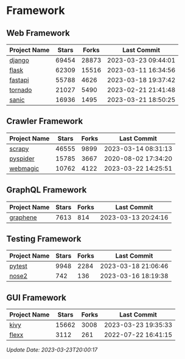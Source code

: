 # Framework

## Web Framework
| Project Name | Stars | Forks | Last Commit |
| ------------ | ----- | ----- | ----------- |
| [django](https://github.com/django/django) | 69454 | 28873 | 2023-03-23 09:44:01 |
| [flask](https://github.com/pallets/flask) | 62309 | 15516 | 2023-03-11 16:34:56 |
| [fastapi](https://github.com/tiangolo/fastapi) | 55788 | 4626 | 2023-03-18 19:37:42 |
| [tornado](https://github.com/tornadoweb/tornado) | 21027 | 5490 | 2023-02-21 21:41:48 |
| [sanic](https://github.com/sanic-org/sanic) | 16936 | 1495 | 2023-03-21 18:50:25 |

## Crawler Framework
| Project Name | Stars | Forks | Last Commit |
| ------------ | ----- | ----- | ----------- |
| [scrapy](https://github.com/scrapy/scrapy) | 46555 | 9899 | 2023-03-14 08:31:13 |
| [pyspider](https://github.com/binux/pyspider) | 15785 | 3667 | 2020-08-02 17:34:20 |
| [webmagic](https://github.com/code4craft/webmagic) | 10762 | 4122 | 2023-03-22 14:25:51 |

## GraphQL Framework
| Project Name | Stars | Forks | Last Commit |
| ------------ | ----- | ----- | ----------- |
| [graphene](https://github.com/graphql-python/graphene) | 7613 | 814 | 2023-03-13 20:24:16 |

## Testing Framework
| Project Name | Stars | Forks | Last Commit |
| ------------ | ----- | ----- | ----------- |
| [pytest](https://github.com/pytest-dev/pytest) | 9948 | 2284 | 2023-03-18 21:06:46 |
| [nose2](https://github.com/nose-devs/nose2) | 742 | 136 | 2023-03-16 18:19:38 |

## GUI Framework
| Project Name | Stars | Forks | Last Commit |
| ------------ | ----- | ----- | ----------- |
| [kivy](https://github.com/kivy/kivy) | 15662 | 3008 | 2023-03-23 19:35:33 |
| [flexx](https://github.com/flexxui/flexx) | 3112 | 261 | 2022-07-22 16:41:15 |

*Update Date: 2023-03-23T20:00:17*